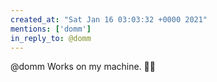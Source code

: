 ```yaml
---
created_at: "Sat Jan 16 03:03:32 +0000 2021"
mentions: ['domm']
in_reply_to: @domm
---
```


@domm Works on my machine. 🤷‍♂️